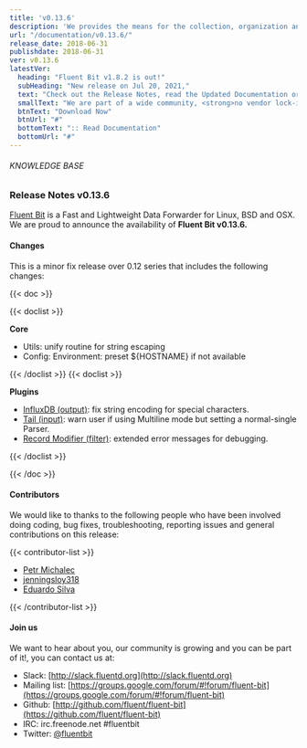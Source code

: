 ```yaml
---
title: 'v0.13.6'
description: 'We provides the means for the collection, organization and computerized retrieval of knowledgeand Lightweight Data Forwarder for Linux, BSD and OSX. We are proud to announce the availability of Fluent Bit v0.13.6.'
url: "/documentation/v0.13.6/"
release_date: 2018-06-31
publishdate: 2018-06-31
ver: v0.13.6
latestVer:
  heading: "Fluent Bit v1.8.2 is out!"
  subHeading: "New release on Jul 20, 2021,"
  text: "Check out the Release Notes, read the Updated Documentation or jump directly to the Downloads Section."
  smallText: "We are part of a wide community, <strong>no vendor lock-in.</strong>"
  btnText: "Download Now"
  btnUrl: "#"
  bottomText: ":: Read Documentation"
  bottomUrl: "#"
---
```



###### KNOWLEDGE BASE

### Release Notes v0.13.6

[Fluent Bit](https://fluentbit.io/) is a Fast and Lightweight Data Forwarder for Linux, BSD and OSX. We are proud to announce the availability of **Fluent Bit v0.13.6.**

#### Changes

This is a minor fix release over 0.12 series that includes the following changes:

{{< doc >}}

{{< doclist >}}

**Core**

* Utils: unify routine for string escaping
* Config: Environment: preset ${HOSTNAME} if not available

{{< /doclist >}}
{{< doclist >}}

**Plugins**

* [InfluxDB (output)](https://fluentbit.io/documentation/0.12/output/influxdb.html): fix string encoding for special characters.
* [Tail (input)](https://fluentbit.io/documentation/0.12/input/tail.html): warn user if using Multiline mode but setting a normal-single Parser.
* [Record Modifier (filter)](https://fluentbit.io/documentation/0.12/filter/record_modifier.html): extended error messages for debugging.

{{< /doclist >}}

{{< /doc >}}

#### Contributors

We would like to thanks to the following people who have been involved doing coding, bug fixes, troubleshooting, reporting issues and general contributions on this release:

{{< contributor-list >}}

* [Petr Michalec](https://github.com/epcim)
* [jenningsloy318](https://github.com/jenningsloy318)
* [Eduardo Silva](https://github.com/edsiper)

{{< /contributor-list >}}

#### Join us

We want to hear about you, our community is growing and you can be part of it!, you can contact us at:

* Slack: [http://slack.fluentd.org](http://slack.fluentd.org)
* Mailing list: [https://groups.google.com/forum/#!forum/fluent-bit](https://groups.google.com/forum/#!forum/fluent-bit)
* Github: [http://github.com/fluent/fluent-bit](https://github.com/fluent/fluent-bit)
* IRC: irc.freenode.net #fluentbit
* Twitter: [@fluentbit](https://twitter.com/fluentbit)